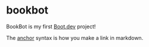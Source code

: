 # bookbot

BookBot is my first [Boot.dev](https://www.boot.dev) project!

The [anchor](link) syntax is how you make a link in markdown.

